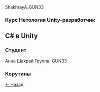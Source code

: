 ShakhrayA_GUN33
### Курс Нетология Unity-разработчик
## С# в Unity

### Студент
Анна Шахрай
Группа: GUN33

### Корутины

[<- Назад](https://github.com/Anthrall/ShakhrayA_GUNCU_33/tree/main)

